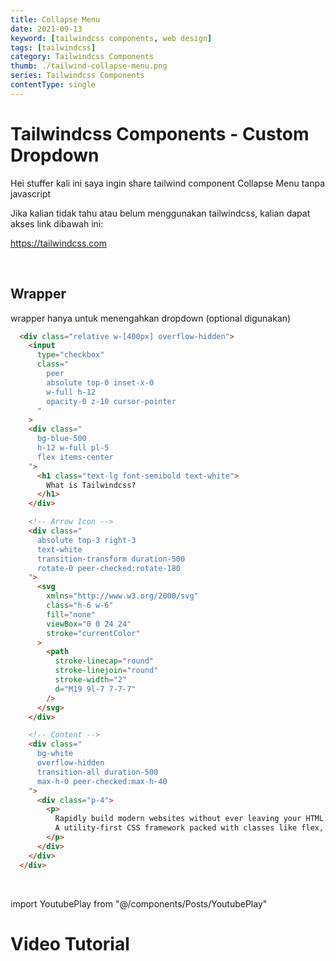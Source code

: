 ```yaml
---
title: Collapse Menu
date: 2021-09-13
keyword: [tailwindcss components, web design]
tags: [tailwindcss]
category: Tailwindcss Components
thumb: ./tailwind-collapse-menu.png
series: Tailwindcss Components
contentType: single
---
```


# Tailwindcss Components - Custom Dropdown

Hei stuffer kali ini saya ingin share tailwind component Collapse Menu tanpa javascript

Jika kalian tidak tahu atau belum menggunakan tailwindcss, kalian dapat akses link dibawah ini:

https://tailwindcss.com

<br/>

## Wrapper
wrapper hanya untuk menengahkan dropdown (optional digunakan)
```html
  <div class="relative w-[400px] overflow-hidden">
    <input 
      type="checkbox"
      class="
        peer
        absolute top-0 inset-x-0
        w-full h-12
        opacity-0 z-10 cursor-pointer
      "  
    >
    <div class="
      bg-blue-500
      h-12 w-full pl-5
      flex items-center
    ">
      <h1 class="text-lg font-semibold text-white">
        What is Tailwindcss?
      </h1>
    </div>

    <!-- Arrow Icon -->
    <div class="
      absolute top-3 right-3
      text-white
      transition-transform duration-500
      rotate-0 peer-checked:rotate-180
    ">
      <svg 
        xmlns="http://www.w3.org/2000/svg" 
        class="h-6 w-6" 
        fill="none" 
        viewBox="0 0 24 24" 
        stroke="currentColor"
      >
        <path 
          stroke-linecap="round" 
          stroke-linejoin="round" 
          stroke-width="2" 
          d="M19 9l-7 7-7-7" 
        />
      </svg>
    </div>

    <!-- Content -->
    <div class="
      bg-white
      overflow-hidden
      transition-all duration-500
      max-h-0 peer-checked:max-h-40
    ">
      <div class="p-4">
        <p>
          Rapidly build modern websites without ever leaving your HTML.
          A utility-first CSS framework packed with classes like flex, pt-4, text-center and rotate-90 that can be composed to build any design, directly in your markup. 
        </p>
      </div>
    </div>
  </div>
```

<br/>

import YoutubePlay from "@/components/Posts/YoutubePlay"

# Video Tutorial
<YoutubePlay id="mXzrQtOtI1A"/>